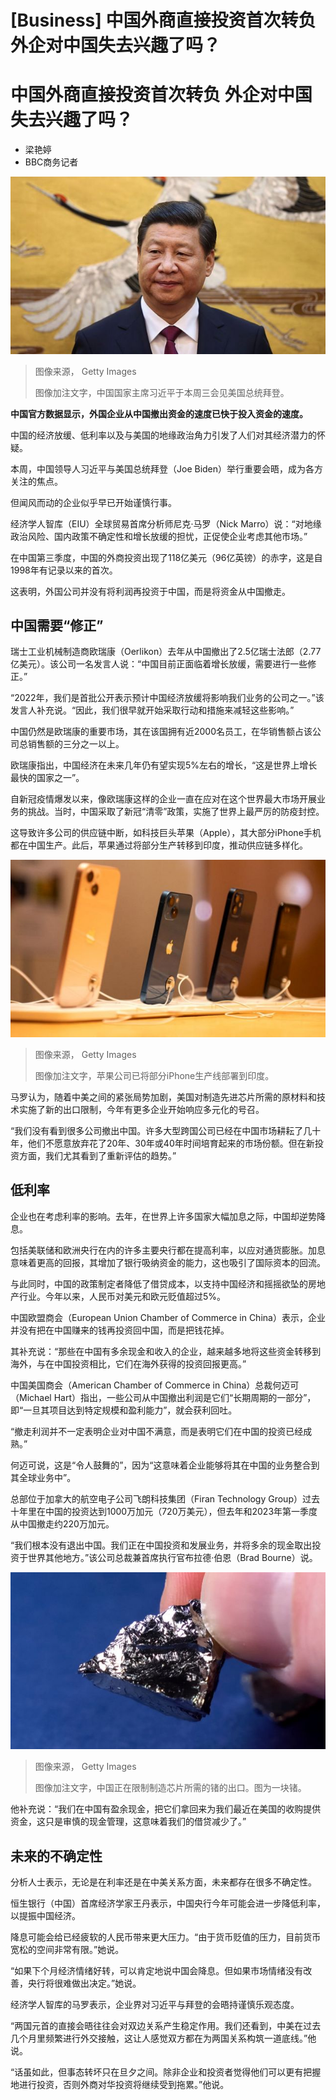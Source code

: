 # [Business] 中国外商直接投资首次转负 外企对中国失去兴趣了吗？

#  中国外商直接投资首次转负 外企对中国失去兴趣了吗？

  * 梁艳婷 
  * BBC商务记者 


![习近平](_131717775_gettyimages-180927635.jpg)

> 图像来源，  Getty Images
>
> 图像加注文字，中国国家主席习近平于本周三会见美国总统拜登。

**中国官方数据显示，外国企业从中国撤出资金的速度已快于投入资金的速度。**

中国的经济放缓、低利率以及与美国的地缘政治角力引发了人们对其经济潜力的怀疑。

本周，中国领导人习近平与美国总统拜登（Joe Biden）举行重要会晤，成为各方关注的焦点。

但闻风而动的企业似乎早已开始谨慎行事。

经济学人智库（EIU）全球贸易首席分析师尼克·马罗（Nick Marro）说：“对地缘政治风险、国内政策不确定性和增长放缓的担忧，正促使企业考虑其他市场。”

在中国第三季度，中国的外商投资出现了118亿美元（96亿英镑）的赤字，这是自1998年有记录以来的首次。

这表明，外国公司并没有将利润再投资于中国，而是将资金从中国撤走。

##  中国需要“修正”

瑞士工业机械制造商欧瑞康（Oerlikon）去年从中国撤出了2.5亿瑞士法郎（2.77亿美元）。该公司一名发言人说：“中国目前正面临着增长放缓，需要进行一些修正。”

“2022年，我们是首批公开表示预计中国经济放缓将影响我们业务的公司之一。”该发言人补充说。“因此，我们很早就开始采取行动和措施来减轻这些影响。”

中国仍然是欧瑞康的重要市场，其在该国拥有近2000名员工，在华销售额占该公司总销售额的三分之一以上。

欧瑞康指出，中国经济在未来几年仍有望实现5%左右的增长，“这是世界上增长最快的国家之一”。

自新冠疫情爆发以来，像欧瑞康这样的企业一直在应对在这个世界最大市场开展业务的挑战。当时，中国采取了新冠“清零”政策，实施了世界上最严厉的防疫封控。

这导致许多公司的供应链中断，如科技巨头苹果（Apple），其大部分iPhone手机都在中国生产。此后，苹果通过将部分生产转移到印度，推动供应链多样化。

![苹果公司已将部分iPhone生产线部署到印度。](_131707496_gettyimages-1252011102.jpg)

> 图像来源，  Getty Images
>
> 图像加注文字，苹果公司已将部分iPhone生产线部署到印度。

马罗认为，随着中美之间的紧张局势加剧，美国对制造先进芯片所需的原材料和技术实施了新的出口限制，今年有更多企业开始响应多元化的号召。

“我们没有看到很多公司撤出中国。许多大型跨国公司已经在中国市场耕耘了几十年，他们不愿意放弃花了20年、30年或40年时间培育起来的市场份额。但在新投资方面，我们尤其看到了重新评估的趋势。”

##  低利率

企业也在考虑利率的影响。去年，在世界上许多国家大幅加息之际，中国却逆势降息。

包括美联储和欧洲央行在内的许多主要央行都在提高利率，以应对通货膨胀。加息意味着更高的回报，其增加了银行吸纳资金的能力，这也吸引了国际资本的回流。

与此同时，中国的政策制定者降低了借贷成本，以支持中国经济和摇摇欲坠的房地产行业。今年以来，人民币对美元和欧元贬值超过5%。

中国欧盟商会（European Union Chamber of Commerce in China）表示，企业并没有把在中国赚来的钱再投资回中国，而是把钱花掉。

其补充说：“那些在中国有多余现金和收入的企业，越来越多地将这些资金转移到海外，与在中国投资相比，它们在海外获得的投资回报更高。”

中国美国商会（American Chamber of Commerce in China）总裁何迈可（Michael Hart）指出，一些公司从中国撤出利润是它们“长期周期的一部分”，即“一旦其项目达到特定规模和盈利能力”，就会获利回吐。

“撤走利润并不一定表明企业对中国不满意，而是表明它们在中国的投资已经成熟。”

何迈可说，这是“令人鼓舞的”，因为“这意味着企业能够将其在中国的业务整合到其全球业务中”。

总部位于加拿大的航空电子公司飞朗科技集团（Firan Technology Group）过去十年里在中国的投资达到1000万加元（720万美元），但去年和2023年第一季度从中国撤走约220万加元。

“我们根本没有退出中国。我们正在中国投资和发展业务，并将多余的现金取出投资于世界其他地方。”该公司总裁兼首席执行官布拉德·伯恩（Brad Bourne）说。

![一块锗](_130314546_gettyimages-1163905387.jpg)

> 图像来源，  Getty Images
>
> 图像加注文字，中国正在限制制造芯片所需的锗的出口。图为一块锗。

他补充说：“我们在中国有盈余现金，把它们拿回来为我们最近在美国的收购提供资金，这只是审慎的现金管理，这意味着我们的借贷减少了。”

##  未来的不确定性

分析人士表示，无论是在利率还是在中美关系方面，未来都存在很多不确定性。

恒生银行（中国）首席经济学家王丹表示，中国央行今年可能会进一步降低利率，以提振中国经济。

降息可能会给已经疲软的人民币带来更大压力。“由于货币贬值的压力，目前货币宽松的空间非常有限。”她说。

“如果下个月经济情绪好转，可以肯定地说中国会降息。但如果市场情绪没有改善，央行将很难做出决定。”她说。

经济学人智库的马罗表示，企业界对习近平与拜登的会晤持谨慎乐观态度。

“两国元首的直接会晤往往会对双边关系产生稳定作用。我们还看到，中美在过去几个月里频繁进行外交接触，这让人感觉双方都在为两国关系构筑一道底线。”他说。

“话虽如此，但事态转坏只在旦夕之间。除非企业和投资者觉得他们可以更有把握地进行投资，否则外商对华投资将继续受到拖累。”他说。


